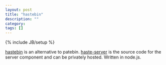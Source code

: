 ```yaml
---
layout: post
title: "hastebin"
description: ""
category: 
tags: []
---
```

{% include JB/setup %}

[hastebin](hastebin.com) is an alternative to patebin.
[haste-server](https://github.com/seejohnrun/haste-server#readme) is the source code for the server component and can be privately hosted.
Written in node.js.

